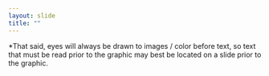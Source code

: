 ```yaml
---
layout: slide
title: ""
---
```


<section data-background-image="assets/images/Slide20.png" data-background-size="90%" data-background-position="center"></section>

<section markdown="1">  
*That said, eyes will always be drawn to images / color before text, so text that must be read prior to the graphic may best be located on a slide prior to the graphic.
</section>
